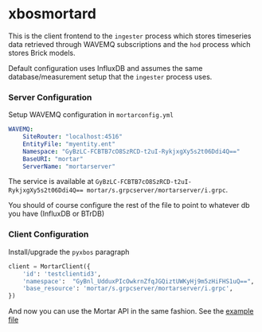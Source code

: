 # xbosmortard

This is the client frontend to the `ingester` process which stores timeseries data retrieved through WAVEMQ subscriptions and the `hod` process which stores Brick models.

Default configuration uses InfluxDB and assumes the same database/measurement setup that the `ingester` process uses.

### Server Configuration

Setup WAVEMQ configuration in `mortarconfig.yml`

```yaml
WAVEMQ:
    SiteRouter: "localhost:4516"
    EntityFile: "myentity.ent"
    Namespace: "GyBzLC-FCBTB7cO8SzRCD-t2uI-RykjxgXy5s2t06Ddi4Q=="
    BaseURI: "mortar"
    ServerName: "mortarserver"
```

The service is available at `GyBzLC-FCBTB7cO8SzRCD-t2uI-RykjxgXy5s2t06Ddi4Q== mortar/s.grpcserver/mortarserver/i.grpc`.

You should of course configure the rest of the file to point to whatever db you have (InfluxDB or BTrDB)

### Client Configuration

Install/upgrade the `pyxbos` paragraph

```python
client = MortarClient({
    'id': 'testclientid3',
    'namespace':  "GyBnl_UdduxPIcOwkrnZfqJGQiztUWKyHj9m5zHiFHS1uQ==",
    'base_resource': 'mortar/s.grpcserver/mortarserver/i.grpc',
})
```

And now you can use the Mortar API in the same fashion. See the [example file](https://github.com/gtfierro/xboswave/blob/master/python/examples/mortartest.py)
